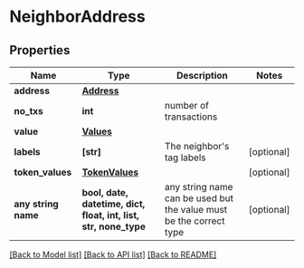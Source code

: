 # NeighborAddress


## Properties
Name | Type | Description | Notes
------------ | ------------- | ------------- | -------------
**address** | [**Address**](Address.md) |  | 
**no_txs** | **int** | number of transactions | 
**value** | [**Values**](Values.md) |  | 
**labels** | **[str]** | The neighbor&#39;s tag labels | [optional] 
**token_values** | [**TokenValues**](TokenValues.md) |  | [optional] 
**any string name** | **bool, date, datetime, dict, float, int, list, str, none_type** | any string name can be used but the value must be the correct type | [optional]

[[Back to Model list]](../README.md#documentation-for-models) [[Back to API list]](../README.md#documentation-for-api-endpoints) [[Back to README]](../README.md)


